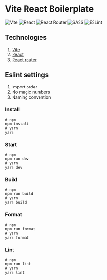 # Vite React Boilerplate

![Vite](https://img.shields.io/badge/vite-%23646CFF.svg?style=flat&logo=vite&logoColor=white)
![React](https://img.shields.io/badge/react-%2320232a.svg?style=flat&logo=react&logoColor=%2361DAFB)
![React Router](https://img.shields.io/badge/React_Router-CA4245?style=flat&logo=react-router&logoColor=white)
![SASS](https://img.shields.io/badge/SASS-hotpink.svg?style=flat&logo=SASS&logoColor=white)
![ESLint](https://img.shields.io/badge/ESLint-4B3263?style=flat&logo=eslint&logoColor=white)


## Technologies
1. [Vite](https://vitejs.dev/)
2. [React](https://reactjs.org/)
3. [React router](https://reactrouter.com/en/main)

## Eslint settings
1. Import order
2. No magic numbers
3. Naming convention

### Install
```
# npm
npm install
# yarn 
yarn
```

### Start
```
# npm
npm run dev
# yarn 
yarn dev
```

### Build
```
# npm
npm run build
# yarn 
yarn build
```

### Format
```
# npm
npm run format
# yarn 
yarn format
```

### Lint
```
# npm
npm run lint
# yarn 
yarn lint
```
